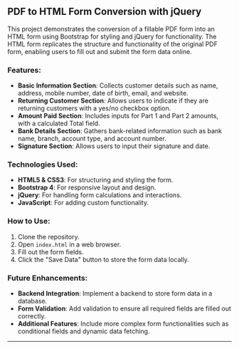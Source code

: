 
## PDF to HTML Form Conversion with jQuery

This project demonstrates the conversion of a fillable PDF form into an HTML form using Bootstrap for styling and jQuery for functionality. The HTML form replicates the structure and functionality of the original PDF form, enabling users to fill out and submit the form data online.

### Features:

- **Basic Information Section**: Collects customer details such as name, address, mobile number, date of birth, email, and website.
- **Returning Customer Section**: Allows users to indicate if they are returning customers with a yes/no checkbox option.
- **Amount Paid Section**: Includes inputs for Part 1 and Part 2 amounts, with a calculated Total field.
- **Bank Details Section**: Gathers bank-related information such as bank name, branch, account type, and account number.
- **Signature Section**: Allows users to input their signature and date.

### Technologies Used:

- **HTML5 & CSS3**: For structuring and styling the form.
- **Bootstrap 4**: For responsive layout and design.
- **jQuery**: For handling form calculations and interactions.
- **JavaScript**: For adding custom functionality.

### How to Use:

1. Clone the repository.
2. Open `index.html` in a web browser.
3. Fill out the form fields.
4. Click the "Save Data" button to store the form data locally.

### Future Enhancements:

- **Backend Integration**: Implement a backend to store form data in a database.
- **Form Validation**: Add validation to ensure all required fields are filled out correctly.
- **Additional Features**: Include more complex form functionalities such as conditional fields and dynamic data fetching.

---
